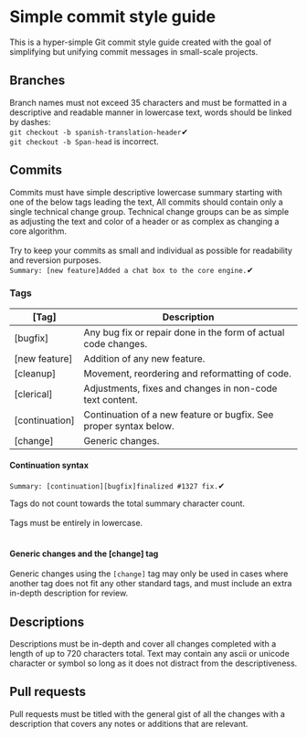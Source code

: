 # Simple commit style guide
This is a hyper-simple Git commit style guide created with the goal of simplifying but unifying commit messages in small-scale
projects.

## Branches
Branch names must not exceed 35 characters and must be formatted in a descriptive and readable manner in lowercase text, words should
be linked by dashes:
<br>``git checkout -b spanish-translation-header``✔
<br>``git checkout -b Span-head`` is incorrect.

## Commits
Commits must have simple descriptive lowercase summary starting with one of the below tags leading the text, 
All commits should contain only a single technical change group. Technical change groups can be as simple as adjusting the text and
color of a header or as complex as changing a core algorithm. 
<br><br>
Try to keep your commits as small and individual as possible for readability and reversion purposes.
<br>
``Summary: [new feature]Added a chat box to the core engine.``✔
### Tags
|[Tag]           |  Description | 
|----------------|-----|
|[bugfix]        |  Any bug fix or repair done in the form of actual code changes. |
|[new feature]   |  Addition of any new feature.|
|[cleanup]       |  Movement, reordering and reformatting of code. |
|[clerical]      |  Adjustments, fixes and changes in non-code text content. |
|[continuation]  |  Continuation of a new feature or bugfix. See proper syntax below. |
|[change]        |  Generic changes. |
#### Continuation syntax
``Summary: [continuation][bugfix]finalized #1327 fix.``✔

Tags do not count towards the total summary character count.
<br><br>
Tags must be entirely in lowercase.
<br><br>

#### Generic changes and the [change] tag
Generic changes using the ``[change]`` tag may only be used in cases where another tag does not fit any other standard tags, and must include an extra in-depth description for review.

## Descriptions
Descriptions must be in-depth and cover all changes completed with a length of up to 720 characters total. Text may contain 
any ascii or unicode character or symbol so long as it does not distract from the descriptiveness.

## Pull requests
Pull requests must be titled with the general gist of all the changes with a description that covers any notes or additions
that are relevant.
